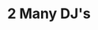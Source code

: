 ---
title: "2 Many DJ's"
summary: "Belgian DJ project by David & Stephen Dewaele from Soulwax. Mixing different styles like house, reggae, dance-classics, rock and more. Responsible for the As Heard On Radio Soulwax series."
image: "2-many-dj-s.jpg"
apple_music_artist_url: "None"
wikipedia_url: "none"
---